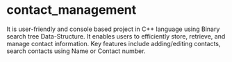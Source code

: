 # contact_management
 It is user-friendly and console based project in C++ language using Binary search tree Data-Structure. It enables users to efficiently store, retrieve, and manage contact information. Key features include adding/editing contacts, search contacts using Name or Contact number.
